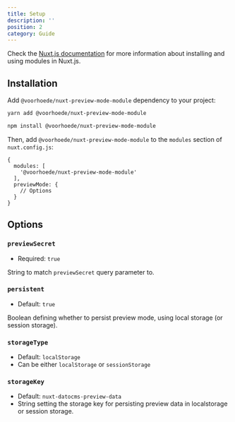 ```yaml
---
title: Setup
description: ''
position: 2
category: Guide
---
```


Check the [Nuxt.js documentation](https://nuxtjs.org/guides/configuration-glossary/configuration-modules) for more information about installing and using modules in Nuxt.js.

## Installation

Add `@voorhoede/nuxt-preview-mode-module` dependency to your project:

<code-group>
  <code-block label="Yarn" active>

  ```bash
  yarn add @voorhoede/nuxt-preview-mode-module
  ```

  </code-block>
  <code-block label="NPM">

  ```bash
  npm install @voorhoede/nuxt-preview-mode-module
  ```

  </code-block>
</code-group>

Then, add `@voorhoede/nuxt-preview-mode-module` to the `modules` section of `nuxt.config.js`:

```js[nuxt.config.js]
{
  modules: [
    '@voorhoede/nuxt-preview-mode-module'
  ],
  previewMode: {
    // Options
  }
}
```

## Options

### `previewSecret`

* Required: `true`

String to match `previewSecret` query parameter to.

### `persistent`

* Default: `true`

Boolean defining whether to persist preview mode, using local storage (or session storage).

### `storageType`

* Default: `localStorage`
* Can be either `localStorage` or `sessionStorage`

### `storageKey`

* Default: `nuxt-datocms-preview-data`
* String setting the storage key for persisting preview data in localstorage or session storage.

